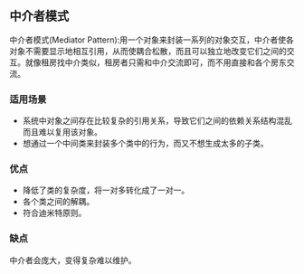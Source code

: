 ## 中介者模式
中介者模式(Mediator Pattern):用一个对象来封装一系列的对象交互，中介者使各对象不需要显示地相互引用，从而使耦合松散，而且可以独立地改变它们之间的交互。就像租房找中介类似，租房者只需和中介交流即可，而不用直接和各个房东交流。

### 适用场景
- 系统中对象之间存在比较复杂的引用关系，导致它们之间的依赖关系结构混乱而且难以复用该对象。 
- 想通过一个中间类来封装多个类中的行为，而又不想生成太多的子类。

### 优点
- 降低了类的复杂度，将一对多转化成了一对一。 
- 各个类之间的解耦。 
- 符合迪米特原则。

### 缺点
中介者会庞大，变得复杂难以维护。
